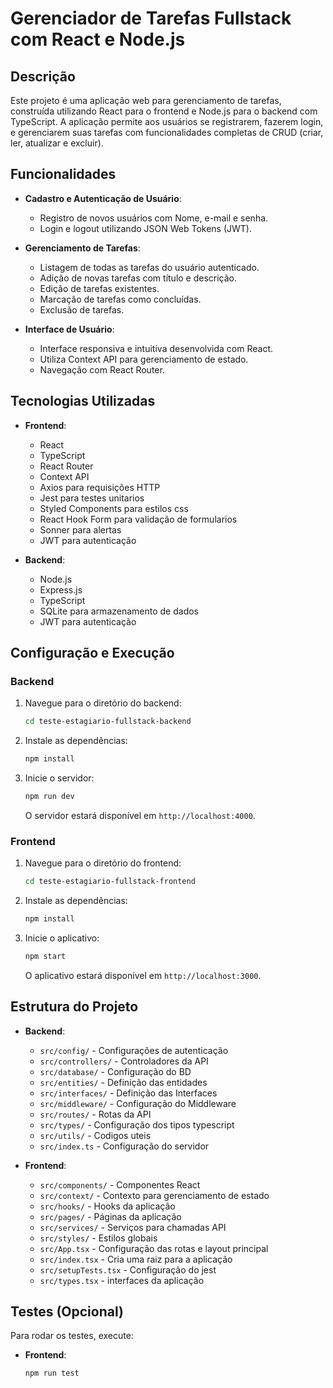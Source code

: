 # Gerenciador de Tarefas Fullstack com React e Node.js

## Descrição

Este projeto é uma aplicação web para gerenciamento de tarefas, construída utilizando React para o frontend e Node.js para o backend com TypeScript. A aplicação permite aos usuários se registrarem, fazerem login, e gerenciarem suas tarefas com funcionalidades completas de CRUD (criar, ler, atualizar e excluir).

## Funcionalidades

- **Cadastro e Autenticação de Usuário**:
  - Registro de novos usuários com Nome, e-mail e senha.
  - Login e logout utilizando JSON Web Tokens (JWT).

- **Gerenciamento de Tarefas**:
  - Listagem de todas as tarefas do usuário autenticado.
  - Adição de novas tarefas com título e descrição.
  - Edição de tarefas existentes.
  - Marcação de tarefas como concluídas.
  - Exclusão de tarefas.

- **Interface de Usuário**:
  - Interface responsiva e intuitiva desenvolvida com React.
  - Utiliza Context API para gerenciamento de estado.
  - Navegação com React Router.

## Tecnologias Utilizadas

- **Frontend**:
  - React
  - TypeScript
  - React Router
  - Context API
  - Axios para requisições HTTP
  - Jest para testes unitarios
  - Styled Components para estilos css
  - React Hook Form para validação de formularios
  - Sonner para alertas
  - JWT para autenticação


- **Backend**:
  - Node.js
  - Express.js
  - TypeScript
  - SQLite para armazenamento de dados
  - JWT para autenticação

## Configuração e Execução

### Backend

1. Navegue para o diretório do backend:
    ```bash
    cd teste-estagiario-fullstack-backend
    ```

2. Instale as dependências:
    ```bash
    npm install
    ```

3. Inicie o servidor:
    ```bash
    npm run dev
    ```

   O servidor estará disponível em `http://localhost:4000`.

### Frontend

1. Navegue para o diretório do frontend:
    ```bash
    cd teste-estagiario-fullstack-frontend
    ```

2. Instale as dependências:
    ```bash
    npm install
    ```

3. Inicie o aplicativo:
    ```bash
    npm start
    ```

   O aplicativo estará disponível em `http://localhost:3000`.

## Estrutura do Projeto

- **Backend**:
  - `src/config/` - Configurações de autenticação
  - `src/controllers/` - Controladores da API
  - `src/database/` - Configuração do BD
  - `src/entities/` - Definição das entidades
  - `src/interfaces/` - Definição das Interfaces
  - `src/middleware/` - Configuração do Middleware
  - `src/routes/` - Rotas da API
  - `src/types/` - Configuração dos tipos typescript
  - `src/utils/` - Codigos uteis
  - `src/index.ts` - Configuração do servidor

- **Frontend**:
  - `src/components/` - Componentes React
  - `src/context/` - Contexto para gerenciamento de estado
  - `src/hooks/` - Hooks da aplicação
  - `src/pages/` - Páginas da aplicação
  - `src/services/` - Serviços para chamadas API
  - `src/styles/` - Estilos globais
  - `src/App.tsx` - Configuração das rotas e layout principal
  - `src/index.tsx` - Cria uma raiz para a aplicação
  - `src/setupTests.tsx` - Configuração do jest
  - `src/types.tsx` - interfaces da aplicação

## Testes (Opcional)

Para rodar os testes, execute:
- **Frontend**:
  ```bash
  npm run test
